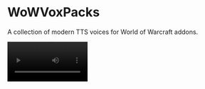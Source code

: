 # WoWVoxPacks

A collection of modern TTS voices for World of Warcraft addons.

<video src='https://github.com/user-attachments/assets/8bceffae-2e57-49cb-bb74-aab43ac65ae7' width=180/>

## AddOns

- BigWigs_Voice
- SharedMedia_Causese

## Voices

Here's a sample of the original BigWigs_Voice audio for comparison.

- [BigWigs_Voice sample](https://github.com/user-attachments/assets/9aeffdd5-a0a0-4021-9869-e2827241be27)

The following voices are available.

### Google Cloud Text-to-Speech

- Neural2_C (Female)
    - [Sample](https://github.com/user-attachments/assets/b5b99b0b-cfdf-4106-8461-d9df8588a4e4)
